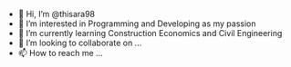 - 👋 Hi, I’m @thisara98
- 👀 I’m interested in Programming and Developing as my passion
- 🌱 I’m currently learning Construction Economics and Civil Engineering
- 💞️ I’m looking to collaborate on ...
- 📫 How to reach me ...

<!---
thisara98/thisara98 is a ✨ special ✨ repository because its `README.md` (this file) appears on your GitHub profile.
You can click the Preview link to take a look at your changes.
--->
